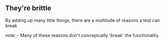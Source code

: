## They're brittle

By adding up many little things, there are a multitude of reasons a test can break

note:
	- Many of these reasons don't conceptually 'break' the functionality